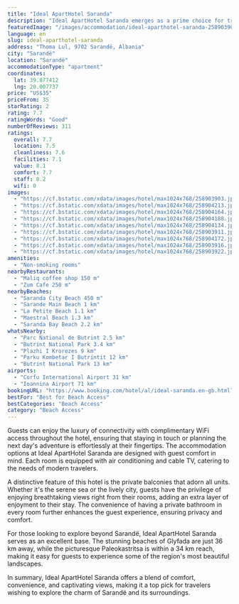 ```yaml
---
title: "Ideal ApartHotel Saranda"
description: "Ideal ApartHotel Saranda emerges as a prime choice for travelers seeking comfort and convenience in the heart of Sarandë."
featuredImage: "/images/accommodation/ideal-aparthotel-saranda-258903903.jpg"
language: en
slug: ideal-aparthotel-saranda
address: "Thoma Lul, 9702 Sarandë, Albania"
city: "Sarandë"
location: "Sarandë"
accommodationType: "apartment"
coordinates:
  lat: 39.877412
  lng: 20.007737
price: "US$35"
priceFrom: 35
starRating: 2
rating: 7.7
ratingWords: "Good"
numberOfReviews: 311
ratings:
  overall: 7.7
  location: 7.5
  cleanliness: 7.6
  facilities: 7.1
  value: 8.1
  comfort: 7.7
  staff: 8.2
  wifi: 0
images:
  - "https://cf.bstatic.com/xdata/images/hotel/max1024x768/258903903.jpg?k=526bd468e4fc597e4eec19b560d641ba07d2e786ade8e9d11f8a3dedc2b912d2&o=&hp=1"
  - "https://cf.bstatic.com/xdata/images/hotel/max1024x768/258904213.jpg?k=ad31bd9d3dd7082da40bdaa9fb50cab956b87ac29c47d902e90dba1d096aa6cc&o=&hp=1"
  - "https://cf.bstatic.com/xdata/images/hotel/max1024x768/258904164.jpg?k=d72e24182be5329b9f0da0e368259611878aecb251f81e9d8bbc97b427c97cc4&o=&hp=1"
  - "https://cf.bstatic.com/xdata/images/hotel/max1024x768/258904188.jpg?k=56d7a3f675ed7bb0f736ef2ccab821b7bee88b9866f194e186fdb5a1df648feb&o=&hp=1"
  - "https://cf.bstatic.com/xdata/images/hotel/max1024x768/258904134.jpg?k=905d31a016007f3e8f1aacbaf74e34b97ab366cae2b118c68895466e8b7b718d&o=&hp=1"
  - "https://cf.bstatic.com/xdata/images/hotel/max1024x768/258903911.jpg?k=e18d8f80e67fc17203e7fcc17d6357ae25a66baf8d190b59a917ac0bf3b4e62a&o=&hp=1"
  - "https://cf.bstatic.com/xdata/images/hotel/max1024x768/258904172.jpg?k=1da25c9ad864e24d30edec9459076684bb091b139b5e6bf77c5f8c397f14319f&o=&hp=1"
  - "https://cf.bstatic.com/xdata/images/hotel/max1024x768/258903916.jpg?k=e987ae4b2d24b84d3ad02b600e2155926bdd76874eff35b16b3775b8c697c58d&o=&hp=1"
  - "https://cf.bstatic.com/xdata/images/hotel/max1024x768/258903922.jpg?k=c51f05db5402b7bc595d6ad0f8d43bcded80c0c35d554fe1dcc594d4c516113b&o=&hp=1"
amenities:
  - "Non-smoking rooms"
nearbyRestaurants:
  - "Maliq coffee shop 150 m"
  - "Zum Cafe 250 m"
nearbyBeaches:
  - "Saranda City Beach 450 m"
  - "Sarande Main Beach 1 km"
  - "La Petite Beach 1.1 km"
  - "Maestral Beach 1.3 km"
  - "Saranda Bay Beach 2.2 km"
whatsNearby:
  - "Parc National de Butrint 2.5 km"
  - "Butrint National Park 3.4 km"
  - "Plazhi I Krorezes 9 km"
  - "Parku Kombetar I Butrintit 12 km"
  - "Butrint National Park 13 km"
airports:
  - "Corfu International Airport 31 km"
  - "Ioannina Airport 71 km"
bookingURL: "https://www.booking.com/hotel/al/ideal-saranda.en-gb.html?aid=8035640"
bestFor: "Best for Beach Access"
bestCategories: "Beach Access"
category: "Beach Access"
---
```


Guests can enjoy the luxury of connectivity with complimentary WiFi access throughout the hotel, ensuring that staying in touch or planning the next day's adventure is effortlessly at their fingertips. The accommodation options at Ideal ApartHotel Saranda are designed with guest comfort in mind. Each room is equipped with air conditioning and cable TV, catering to the needs of modern travelers.

A distinctive feature of this hotel is the private balconies that adorn all units. Whether it's the serene sea or the lively city, guests have the privilege of enjoying breathtaking views right from their rooms, adding an extra layer of enjoyment to their stay. The convenience of having a private bathroom in every room further enhances the guest experience, ensuring privacy and comfort.

For those looking to explore beyond Sarandë, Ideal ApartHotel Saranda serves as an excellent base. The stunning beaches of Glyfada are just 36 km away, while the picturesque Paleokastritsa is within a 34 km reach, making it easy for guests to experience some of the region's most beautiful landscapes.

In summary, Ideal ApartHotel Saranda offers a blend of comfort, convenience, and captivating views, making it a top pick for travelers wishing to explore the charm of Sarandë and its surroundings.